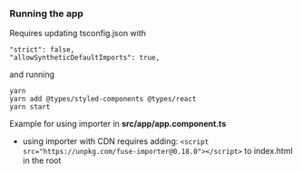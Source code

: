 ### Running the app

Requires updating tsconfig.json with

```
"strict": false,
"allowSyntheticDefaultImports": true,
```

and running

```
yarn
yarn add @types/styled-components @types/react
yarn start
```

Example for using importer in **src/app/app.component.ts**

- using importer with CDN requires adding:
  `<script src="https://unpkg.com/fuse-importer@0.18.0"></script>`
  to index.html in the root
